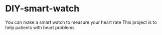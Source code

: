 # DIY-smart-watch
You can make a smart watch to measure your heart rate This project is to help patients with heart problems
